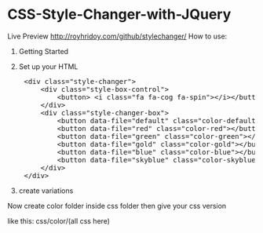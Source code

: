 # CSS-Style-Changer-with-JQuery
Live Preview http://royhridoy.com/github/stylechanger/
How to use:
1. Getting Started

    <!-- Style changer css -->
    <link rel="stylesheet" href="style-changer.css">

    <!-- Set default color css -->
    <link rel="stylesheet" data-style="styles" href="css/color/default.css">

    <!-- Call style-changer.js plugin -->
    <script src="js/style-changer.js"></script>
        

2. Set up your HTML

 <pre>
    &lt;div class=<span>"style-changer"</span>&gt;
        &lt;div class=<span>"style-box-control"</span>&gt;
            &lt;button&gt; &lt;i class=<span class="change-color">"fa fa-cog fa-spin"</span>&gt;&lt;/i&gt;&lt;/button&gt;
        &lt;/div&gt;
        &lt;div class=<span class="change-color">"style-changer-box"</span>&gt;
            &lt;button data-file=<span class="change-color">"default"</span> class=<span class="change-color">"color-default disabled"</span>&gt;&lt;/button&gt;
            &lt;button data-file=<span class="change-color">"red"</span> class=<span class="change-color">"color-red"</span>&gt;&lt;/button&gt;
            &lt;button data-file=<span class="change-color">"green"</span> class=<span class="change-color">"color-green"</span>&gt;&lt;/button&gt;
            &lt;button data-file=<span class="change-color">"gold"</span> class=<span class="change-color">"color-gold"</span>&gt;&lt;/button&gt;
            &lt;button data-file=<span class="change-color">"blue"</span> class=<span class="change-color">"color-blue"</span>&gt;&lt;/button&gt;
            &lt;button data-file=<span class="change-color">"skyblue"</span> class=<span class="change-color">"color-skyblue"</span>&gt;&lt;/button&gt;
        &lt;/div&gt;
    &lt;/div&gt;
</pre>

3. create variations

Now create color folder inside css folder then give your css version

like this: css/color/(all css here)
